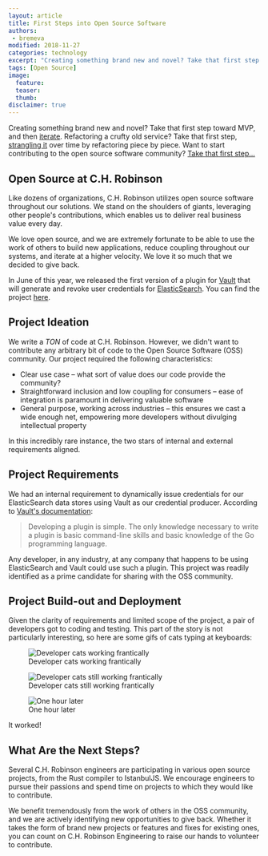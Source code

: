 ```yaml
---
layout: article
title: First Steps into Open Source Software
authors:
 - bremeva
modified: 2018-11-27
categories: technology
excerpt: "Creating something brand new and novel? Take that first step toward MVP, and then iterate. Refactoring a crufty old service? Take that first step, strangling it over time by refactoring piece by piece. Want to start contributing to the open source software community? Take that first step..."
tags: [Open Source]
image:
  feature:
  teaser:
  thumb:
disclaimer: true
---
```


Creating something brand new and novel? Take that first step toward MVP, and then [iterate](https://www.martinfowler.com/bliki/FivePoundBag.html). Refactoring a crufty old service? Take that first step, [strangling it](https://paulhammant.com/2013/07/14/legacy-application-strangulation-case-studies/) over time by refactoring piece by piece. Want to start contributing to the open source software community? [Take that first step...](https://github.com/ch-robinson/vault-elastic-plugin)

## Open Source at C.H. Robinson

Like dozens of organizations, C.H. Robinson utilizes open source software throughout our solutions. We stand on the shoulders of giants, leveraging other people's contributions, which enables us to deliver real business value every day.

We love open source, and we are extremely fortunate to be able to use the work of others to build new applications, reduce coupling throughout our systems, and iterate at a higher velocity. We love it so much that we decided to give back.

In June of this year, we released the first version of a plugin for [Vault](https://www.vaultproject.io/) that will generate and revoke user credentials for [ElasticSearch](https://www.elastic.co/products/elasticsearch). You can find the project [here](https://github.com/ch-robinson/vault-elastic-plugin).

## Project Ideation

We write a *TON* of code at C.H. Robinson. However, we didn't want to contribute any arbitrary bit of code to the Open Source Software (OSS) community. Our project required the following characteristics:
* Clear use case &ndash; what sort of value does our code provide the community?
* Straightforward inclusion and low coupling for consumers &ndash; ease of integration is paramount in delivering valuable software
* General purpose, working across industries &ndash; this ensures we cast a wide enough net, empowering more developers without divulging intellectual property

In this incredibly rare instance, the two stars of internal and external requirements aligned.

## Project Requirements

We had an internal requirement to dynamically issue credentials for our ElasticSearch data stores using Vault as our credential producer. According to [Vault's documentation](https://www.vaultproject.io/docs/internals/plugins.html):

> Developing a plugin is simple. The only knowledge necessary to write a plugin is basic command-line skills and basic knowledge of the Go programming language.

Any developer, in any industry, at any company that happens to be using ElasticSearch and Vault could use such a plugin. This project was readily identified as a prime candidate for sharing with the OSS community.

## Project Build-out and Deployment

Given the clarity of requirements and limited scope of the project, a pair of developers got to coding and testing. This part of the story is not particularly interesting, so here are some gifs of cats typing at keyboards:

<figure>
  <img src="{{site.url}}{{site.baseurl}}/images/posts/2018/typing-cat.gif" alt="Developer cats working frantically" />
  <figcaption>Developer cats working frantically</figcaption>
</figure>

<figure>
  <img src="{{site.url}}{{site.baseurl}}/images/posts/2018/typing-cat-2.gif" alt="Developer cats still working frantically" />
  <figcaption>Developer cats still working frantically</figcaption>
</figure>

<figure>
  <img src="{{site.url}}{{site.baseurl}}/images/posts/2018/one-hour-later.jpg" alt="One hour later" />
  <figcaption>One hour later</figcaption>
</figure>

It worked!

## What Are the Next Steps?

Several C.H. Robinson engineers are participating in various open source projects, from the Rust compiler to IstanbulJS. We encourage engineers to pursue their passions and spend time on projects to which they would like to contribute.

We benefit tremendously from the work of others in the OSS community, and we are actively identifying new opportunities to give back. Whether it takes the form of brand new projects or features and fixes for existing ones, you can count on C.H. Robinson Engineering to raise our hands to volunteer to contribute.
